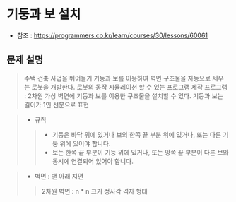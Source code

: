 # 기둥과 보 설치

- 참조 : https://programmers.co.kr/learn/courses/30/lessons/60061

## 문제 설명
> 주택 건축 사업을 뛰어들기
> 기둥과 보를 이용하여 벽면 구조물을 자동으로 세우는 로봇을 개발한다.
> 로봇의 동작 시뮬레이션 할 수 있는 프로그램 제작
> 프로그램 : 2차원 가상 벽면에 기둥과 보를 이용한 구조물을 설치할 수 있다.
> 기둥과 보는 길이가 1인 선분으로 표현

> - 규칙
>> - 기둥은 바닥 위에 있거나 보의 한쪽 끝 부분 위에 있거나, 또는 다른 기둥 위에 있어야 합니다.
>> - 보는 한쪽 끝 부분이 기둥 위에 있거나, 또는 양쪽 끝 부분이 다른 보와 동시에 연결되어 있어야 합니다.

> - 벽면 : 맨 아래 지면
>> 2차원 벽면 : n * n 크기 정사각 격자 형태

